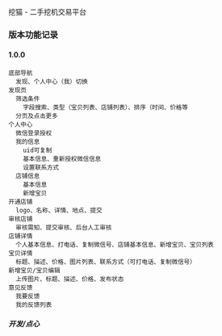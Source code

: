 
挖猫 - 二手挖机交易平台

### 版本功能记录

#### 1.0.0
```
底部导航
  发现、个人中心（我）切换
发现页
  筛选条件
    字段搜索、类型（宝贝列表、店铺列表）、排序（时间、价格等
  分页及点击更多
个人中心
  微信登录授权
  我的信息
    uid可复制
    基本信息、重新授权微信信息
    设置联系方式
  店铺信息
    基本信息
    新增宝贝
开通店铺
  logo、名称、详情、地点、提交
审核店铺
  审核需知、提交审核、后台人工审核
店铺详情
  个人基本信息、打电话、复制微信号、店铺基本信息、新增宝贝、宝贝列表
宝贝详情
  标题、描述、价格、图片列表、联系方式（可打电话、复制微信号）
新增宝贝/宝贝编辑
  上传图片、标题、描述、价格、发布状态
意见反馈
  我要反馈
  我的反馈列表
``` 

##### 开发/点心
